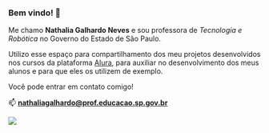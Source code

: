 ### Bem vindo! 🌷

Me chamo **Nathalia Galhardo Neves** e sou professora de _Tecnologia e Robótica_ no Governo do Estado de São Paulo.

Utilizo esse espaço para compartilhamento dos meu projetos desenvolvidos nos cursos da plataforma [Alura](https://www.alurastart.com.br/), para auxiliar no desenvolvimento dos meus alunos e para que eles os utilizem de exemplo.

Você pode entrar em contato comigo!

📫 **nathaliagalhardo@prof.educacao.sp.gov.br**

![](https://media1.tenor.com/m/Es1rLPOhyUcAAAAC/stitch-lilo.gif)

